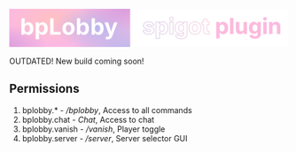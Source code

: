 <p align="center">
  <img src="https://raw.githubusercontent.com/botprzemek/botprzemek/main/assets/bplobby.svg" alt="bpLobby's Title card">
</p>

OUTDATED! New build coming soon!

## Permissions
1. bplobby.* - */bplobby*, Access to all commands
2. bplobby.chat - *Chat*, Access to chat
3. bplobby.vanish - */vanish*, Player toggle
4. bplobby.server - */server*, Server selector GUI
